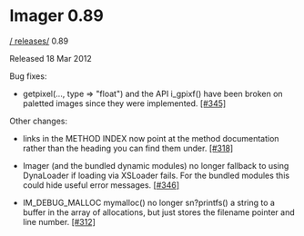 # Imager 0.89

[ / ](..) [releases/](./) 0.89

Released 18 Mar 2012

Bug fixes:

 - getpixel(..., type => "float") and the API i_gpixf() have been broken on paletted images since they were implemented. [[#345]](https://github.com/tonycoz/imager/issues/345)

Other changes:

 - links in the METHOD INDEX now point at the method documentation rather than the heading you can find them under. [[#318]](https://github.com/tonycoz/imager/issues/318)

 - Imager (and the bundled dynamic modules) no longer fallback to using DynaLoader if loading via XSLoader fails. For the bundled modules this could hide useful error messages. [[#346]](https://github.com/tonycoz/imager/issues/346)

 - IM_DEBUG_MALLOC mymalloc() no longer sn?printfs() a string to a buffer in the array of allocations, but just stores the filename pointer and line number. [[#312]](https://github.com/tonycoz/imager/issues/312)